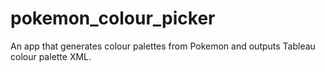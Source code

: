 # pokemon_colour_picker
 An app that generates colour palettes from Pokemon and outputs Tableau colour palette XML.

